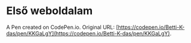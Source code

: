 # Első weboldalam

A Pen created on CodePen.io. Original URL: [https://codepen.io/Betti-K-das/pen/KKGaLgY](https://codepen.io/Betti-K-das/pen/KKGaLgY).

